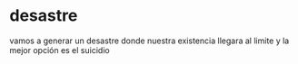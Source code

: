 # desastre
vamos a generar un desastre donde nuestra existencia llegara al limite y la mejor opción es el suicidio
